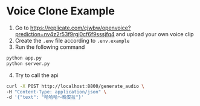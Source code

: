 # Voice Clone Example

1. Go to https://replicate.com/cjwbw/openvoice?prediction=nv4z2r53f9rgj0cf6f9sssjfq4 and upload your own voice clip
2. Create the `.env` file according to `.env.example`
3. Run the following command

```bash
python app.py
python server.py
```

4. Try to call the api

```bash
curl -X POST http://localhost:8800/generate_audio \
-H "Content-Type: application/json" \
-d '{"text": "哈哈哈～晚安拉"}'

```
